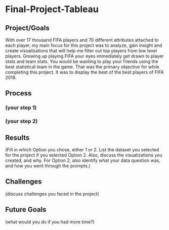 # Final-Project-Tableau

## Project/Goals
With over 17 thousand FIFA players and 70 different attributes attached to each player, my main focus for this project was to analyze, gain insight and create visualizations that will help me filter out top players from low level players. Growing up playing FIFA your eyes immediately get drawn to player stats and team stats. You would be wanting to play your friends using the best statistical team in the game. That was the primary objective for while completing this project. It was to display the best of the best players of FIFA 2018. 

## Process
### (your step 1)
### (your step 2)

## Results
(Fill in which Option you chose, either 1 or 2. List the dataset you selected for the project if you selected Option 2. Also, discuss the visualizations you created, and why. For Option 2, also identify what your data question was, and how you went through the prompts.)

## Challenges 
(discuss challenges you faced in the project)

## Future Goals
(what would you do if you had more time?)
